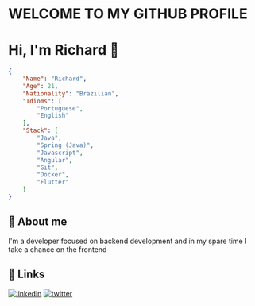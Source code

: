 
# WELCOME TO MY GITHUB PROFILE

# Hi, I'm Richard 👋

```json
{
    "Name": "Richard",
    "Age": 21,
    "Nationality": "Brazilian",
    "Idioms": [
        "Portuguese",
        "English"
    ],
    "Stack": [
        "Java",
        "Spring (Java)",
        "Javascript",
        "Angular",
        "Git",
        "Docker",
        "Flutter"
    ]
}
```

## 🚀 About me
I'm a developer focused on backend development and in my spare time I take a chance on the frontend 


## 🔗 Links
[![linkedin](https://img.shields.io/badge/linkedin-0A66C2?style=for-the-badge&logo=linkedin&logoColor=white)](https://www.linkedin.com/in/richardprandt)
[![twitter](https://img.shields.io/badge/twitter-1DA1F2?style=for-the-badge&logo=twitter&logoColor=white)](https://twitter.com/prandtr)

